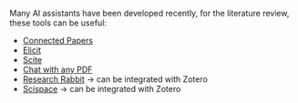 Many AI assistants have been developed recently, for the literature review, these tools can be useful:
- [Connected Papers](https://www.connectedpapers.com)
- [Elicit](https://elicit.org)
- [Scite](https://scite.ai)
- [Chat with any PDF](https://www.chatpdf.com)
- [Research Rabbit](https://researchrabbitapp.com) → can be integrated with Zotero
- [Scispace](https://typeset.io) → can be integrated with Zotero